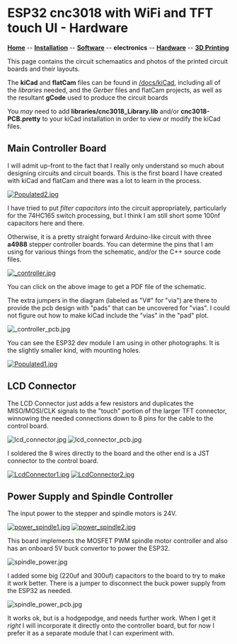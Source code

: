 # ESP32 cnc3018 with WiFi and TFT touch UI - Hardware

**[Home](readme.md)** --
**[Installation](installation.md)** --
**[Software](software.md)** --
**electronics** --
**[Hardware](hardware.md)** --
**[3D Printing](3dPrinting.md)**

This page contains the circuit schemaatics and photos of the printed
circuit boards and their layouts.

The **kiCad** and **flatCam** files can be found in [/docs/kiCad](kiCad), including
all of the *libraries* needed, and the *Gerber* files and flatCam projects, as well
as the resultant **gCode** used to produce the circuit boards

You *may* need to add **libraries/cnc3018_Library.lib** and/or **cnc3018-PCB.pretty**
to your kiCad installation in order to view or modify the kiCad files.


## Main Controller Board

I will admit up-front to the fact that I really only understand so much
about designing circuits and circuit boards.   This is the first board I
have created with kiCad and flatCam and there was a lot to learn in the
process.

[![Populated2.jpg](images/Populated2.jpg)](images/Populated2_large.jpg)

I have tried to put *filter capacitors* into the circuit appropriately,
particularly for the 74HC165 switch processing, but I think I am still
short some 100nf capacitors here and there.

Otherwise, it is a pretty straight forward Arduino-like circuit
with three **a4988** stepper controller boards.  You can determine
the pins that I am using for various things from the schematic, and/or
the C++ source code files.

[![_controller.jpg](kiCad/_controller.jpg)](kiCad/_controller.pdf)

You can click on the above image to get a PDF file of the schematic.

The extra jumpers in the diagram (labeled as "V#" for "via") are there
to provide the pcb design with "pads" that can be uncovered for "vias".
I could not figure out how to make kiCad include the "vias" in the
"pad" plot.

![_controller_pcb.jpg](kiCad/_controller_pcb.jpg)

You can see the ESP32 dev module I am using in other photographs.
It is the slightly smaller kind, with mounting holes.

[![Populated1.jpg](images/Populated1.jpg)](images/Populated1_large.jpg)


## LCD Connector

The LCD Connector just adds a few resistors and duplicates
the MISO/MOSI/CLK signals to the "touch" portion of the larger
TFT connector, winnowing the needed connections down to 8 pins
for the cable to the control board.

![lcd_connector.jpg](kiCad/lcd_connector.jpg)
![lcd_connector_pcb.jpg](kiCad/lcd_connector_pcb.jpg)

I soldered the 8 wires directly to the board and the other
end is a JST connector to the control board.

[![LcdConnector1.jpg](images/LcdConnector1.jpg)](images/LcdConnector1_large.jpg)
[![LcdConnector2.jpg](images/LcdConnector2.jpg)](images/LcdConnector2_large.jpg)

## Power Supply and Spindle Controller

The input power to the stepper and spindle motors is 24V.

[![power_spindle1.jpg](images/power_spindle1.jpg)](images/power_spindle1_large.jpg)
[![power_spindle2.jpg](images/power_spindle2.jpg)](images/power_spindle2_large.jpg)

This board implements the MOSFET PWM spindle motor controller
and also has an onboard 5V buck convertor to power the ESP32.

![spindle_power.jpg](kiCad/spindle_power.jpg)

I added some big (220uf and 300uf) capacitors to the board to
try to make it work better.  There is a jumper to disconnect
the buck power supply from the ESP32 as needed.

![spindle_power_pcb.jpg](kiCad/spindle_power_pcb.jpg)

It works ok, but is a hodgepodge, and needs further work.
When I get it *right* I will incorporate it directly onto
the controller board, but for now I prefer it as a separate
module that I can experiment with.


